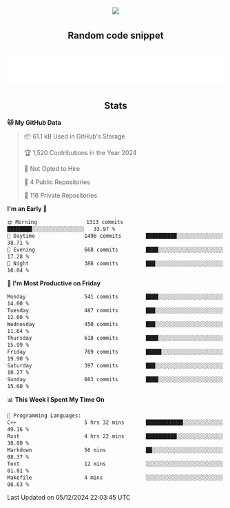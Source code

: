 <h1 align="center"><img src="https://readme-typing-svg.demolab.com?font=JetBrains+Mono&duration=3000&pause=1500&color=FE8019&center=true&multiline=true&repeat=false&random=false&width=600&height=60&lines=Welcome+to+my+page!;I'm+currently+learning+C%2C+Rust+and+C%2B%2B"></h1>

<h2 align="center">Random code snippet</h2>

<h1 align="center"><img src="assets/code_snippet.svg"></h1>

<h2 align="center">Stats</h2>

<!--START_SECTION:waka-->
**🐱 My GitHub Data** 

> 📦 61.1 kB Used in GitHub's Storage 
 > 
> 🏆 1,520 Contributions in the Year 2024
 > 
> 🚫 Not Opted to Hire
 > 
> 📜 4 Public Repositories 
 > 
> 🔑 116 Private Repositories 
 > 
**I'm an Early 🐤** 

```text
🌞 Morning                1313 commits        ████████░░░░░░░░░░░░░░░░░   33.97 % 
🌆 Daytime                1496 commits        ██████████░░░░░░░░░░░░░░░   38.71 % 
🌃 Evening                668 commits         ████░░░░░░░░░░░░░░░░░░░░░   17.28 % 
🌙 Night                  388 commits         ███░░░░░░░░░░░░░░░░░░░░░░   10.04 % 
```
📅 **I'm Most Productive on Friday** 

```text
Monday                   541 commits         ████░░░░░░░░░░░░░░░░░░░░░   14.00 % 
Tuesday                  487 commits         ███░░░░░░░░░░░░░░░░░░░░░░   12.60 % 
Wednesday                450 commits         ███░░░░░░░░░░░░░░░░░░░░░░   11.64 % 
Thursday                 618 commits         ████░░░░░░░░░░░░░░░░░░░░░   15.99 % 
Friday                   769 commits         █████░░░░░░░░░░░░░░░░░░░░   19.90 % 
Saturday                 397 commits         ███░░░░░░░░░░░░░░░░░░░░░░   10.27 % 
Sunday                   603 commits         ████░░░░░░░░░░░░░░░░░░░░░   15.60 % 
```


📊 **This Week I Spent My Time On** 

```text
💬 Programming Languages: 
C++                      5 hrs 32 mins       ████████████░░░░░░░░░░░░░   49.16 % 
Rust                     4 hrs 22 mins       ██████████░░░░░░░░░░░░░░░   38.80 % 
Markdown                 56 mins             ██░░░░░░░░░░░░░░░░░░░░░░░   08.37 % 
Text                     12 mins             ░░░░░░░░░░░░░░░░░░░░░░░░░   01.81 % 
Makefile                 4 mins              ░░░░░░░░░░░░░░░░░░░░░░░░░   00.63 % 
```


 Last Updated on 05/12/2024 22:03:45 UTC
<!--END_SECTION:waka-->
